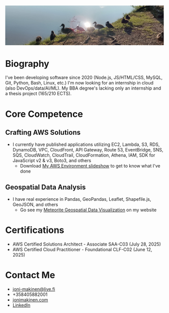 ![](common-ducks.jpeg?raw=true)

# Biography
I've been developing software since 2020 (Node.js, JS/HTML/CSS, MySQL, Git, Python, Bash, Linux, etc.) I'm now looking for an internship in cloud (also DevOps/data/AI/ML). My BBA degree's lacking only an internship and a thesis project (165/210 ECTS).

# Core Competence
## Crafting AWS Solutions
- I currently have published applications utilizing EC2, Lambda, S3, RDS, DynamoDB, VPC, CloudFront, API Gateway, Route 53, EventBridge, SNS, SQS, CloudWatch, CloudTrail, CloudFormation, Athena, IAM, SDK for JavaScript v2 & v3, Boto3, and others
  - Download [My AWS Environment slideshow](https://my-aws-environment.s3.eu-north-1.amazonaws.com/my-aws-environment.pptx) to get to know what I've done
## Geospatial Data Analysis
- I have real experience in Pandas, GeoPandas, Leaflet, Shapefile.js, GeoJSON, and others
  - Go see my [Meteorite Geospatial Data Visualization](https://www.jonimakinen.com/mywork/meteorites-en.html) on my website

# Certifications
- AWS Certified Solutions Architect - Associate SAA-C03 (July 28, 2025)
- AWS Certified Cloud Practitioner - Foundational CLF-C02 (June 12, 2025)

# Contact Me
- joni-makinen@live.fi
- +358405882001
- [jonimakinen.com](https://jonimakinen.com)
- [LinkedIn](https://www.linkedin.com/in/joni-daniel-makinen/)
